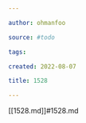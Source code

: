 ```yaml
---

author: ohmanfoo

source: #todo

tags: 

created: 2022-08-07

title: 1528

---
```

[[1528.md]]#1528.md